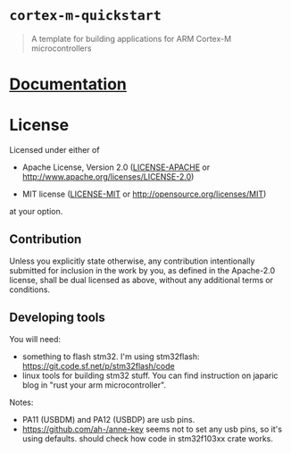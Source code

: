 # `cortex-m-quickstart`

> A template for building applications for ARM Cortex-M microcontrollers

# [Documentation](https://docs.rs/cortex-m-quickstart)

# License

Licensed under either of

- Apache License, Version 2.0 ([LICENSE-APACHE](LICENSE-APACHE) or
  http://www.apache.org/licenses/LICENSE-2.0)

- MIT license ([LICENSE-MIT](LICENSE-MIT) or http://opensource.org/licenses/MIT)

at your option.

## Contribution

Unless you explicitly state otherwise, any contribution intentionally submitted
for inclusion in the work by you, as defined in the Apache-2.0 license, shall be
dual licensed as above, without any additional terms or conditions.

## Developing tools

You will need:
- something to flash stm32. I'm using stm32flash: 	https://git.code.sf.net/p/stm32flash/code
- linux tools for building stm32 stuff. You can find instruction on japaric blog in "rust your arm microcontroller".

Notes:
- PA11 (USBDM) and PA12 (USBDP) are usb pins.
- https://github.com/ah-/anne-key seems not to set any usb pins, so it's using defaults. should check how code in stm32f103xx crate works.